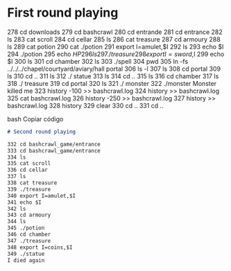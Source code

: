 # First round playing

278 cd downloads
279 cd bashcrawl
280 cd entrande
281 cd entrance
282 ls
283 cat scroll
284 cd cellar
285 ls
286 cat treasure
287 cd armoury
288 ls
289 cat potion
290 cat ./potion
291 export I=amulet,$I
292 ls
293 echo $I
294 ./potion
295 echo $HP
296 ls
297 ./treasure
298 export I=sword,$I
299 echo $I
300 ls
301 cd chamber
302 ls
303 ./spell
304 pwd
305 ln -fs ../../../chapel/courtyard/aviary/hall portal
306 ls -l
307 ls
308 cd portal
309 ls
310 cd ..
311 ls
312 ./ statue
313 ls
314 cd ..
315 ls
316 cd chamber
317 ls
318 ./ treasure
319 cd portal
320 ls
321 ./ monster
322 ./monster
Monster killed me
323 history -100 >> bashcrawl.log
324 history >> bashcrawl.log
325 cat bashcrawl.log
326 history -250 >> bashcrawl.log
327 history >> bashcrawl.log
328 history
329 clear
330 cd ..
331 cd ..

bash
Copiar código

```markdown
# Second round playing

332 cd bashcrawl_game/entrance
333 cd bashcrawl_game/entrance
334 ls
335 cat scroll
336 cd cellar
337 ls
338 cat treasure
339 ./treasure
340 export I=amulet,$I
341 echo $I
342 ls
343 cd armoury
344 ls
345 ./potion
346 cd chamber
347 ./treasure
348 export I=coins,$I
349 ./statue
I died again
